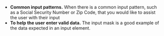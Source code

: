 - **Common input patterns.** When there is a common input pattern, such as a Social Security Number or Zip Code, that you would like to assist the user with their input
- **To help the user enter valid data.** The input mask is a good example of the data expected in an input element.
